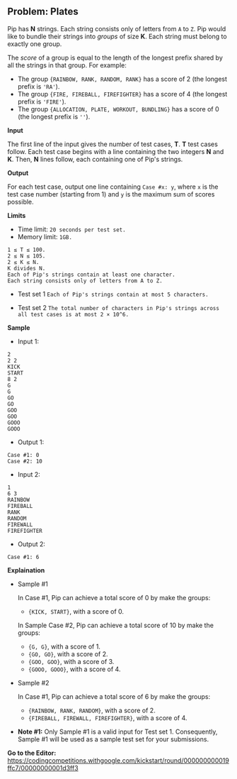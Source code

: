 ## Problem: Plates

Pip has **N** strings. Each string consists only of letters from `A` to `Z`. Pip would like to bundle their strings into *groups* of size **K**. Each string must belong to exactly one group.

The *score* of a group is equal to the length of the longest prefix shared by all the strings in that group. For example:

- The group `{RAINBOW, RANK, RANDOM, RANK}` has a score of 2 (the longest prefix is `'RA'`).
- The group `{FIRE, FIREBALL, FIREFIGHTER}` has a score of 4 (the longest prefix is `'FIRE'`).
- The group `{ALLOCATION, PLATE, WORKOUT, BUNDLING}` has a score of 0 (the longest prefix is `''`).

**Input**

The first line of the input gives the number of test cases, **T**. **T** test cases follow. Each test case begins with a line containing the two integers **N** and **K**. Then, **N** lines follow, each containing one of Pip's strings.

**Output**

For each test case, output one line containing `Case #x: y`, where `x` is the test case number (starting from 1) and `y` is the maximum sum of scores possible.

**Limits**

- Time limit: `20 seconds per test set.`
- Memory limit: `1GB.`
```
1 ≤ T ≤ 100.
2 ≤ N ≤ 105.
2 ≤ K ≤ N.
K divides N.
Each of Pip's strings contain at least one character.
Each string consists only of letters from A to Z.
```

- Test set 1
`Each of Pip's strings contain at most 5 characters.`

- Test set 2
`The total number of characters in Pip's strings across all test cases is at most 2 × 10^6.`

**Sample**

- Input 1:
```
2
2 2
KICK
START
8 2
G
G
GO
GO
GOO
GOO
GOOO
GOOO
```

- Output 1:
```
Case #1: 0
Case #2: 10
```

- Input 2:
```
1
6 3
RAINBOW
FIREBALL
RANK
RANDOM
FIREWALL
FIREFIGHTER
```

- Output 2:
```
Case #1: 6
```

**Explaination**

* Sample #1

  In Case #1, Pip can achieve a total score of 0 by make the groups:
  - `{KICK, START}`, with a score of 0.
  
  In Sample Case #2, Pip can achieve a total score of 10 by make the groups:
  - `{G, G}`, with a score of 1.
  - `{GO, GO}`, with a score of 2.
  - `{GOO, GOO}`, with a score of 3.
  - `{GOOO, GOOO}`, with a score of 4.
  
* Sample #2

  In Case #1, Pip can achieve a total score of 6 by make the groups:
  - `{RAINBOW, RANK, RANDOM}`, with a score of 2.
  - `{FIREBALL, FIREWALL, FIREFIGHTER}`, with a score of 4.

* **Note #1:** Only Sample #1 is a valid input for Test set 1. Consequently, Sample #1 will be used as a sample test set for your submissions.

**Go to the Editor:**
<https://codingcompetitions.withgoogle.com/kickstart/round/000000000019ffc7/00000000001d3ff3>
